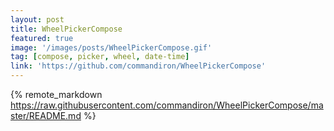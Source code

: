 ```yaml
---
layout: post
title: WheelPickerCompose
featured: true
image: '/images/posts/WheelPickerCompose.gif'
tag: [compose, picker, wheel, date-time]
link: 'https://github.com/commandiron/WheelPickerCompose'
---
```


{% remote_markdown https://raw.githubusercontent.com/commandiron/WheelPickerCompose/master/README.md %}